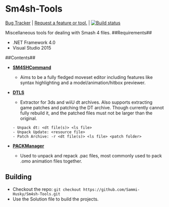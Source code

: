 Sm4sh-Tools
===========
[Bug Tracker](http://www.github.com/sammi-husky/sm4sh-tools/issues) | [Request a feature or tool.](https://github.com/Sammi-Husky/Sm4sh-Tools/issues?q=is%3Aopen+is%3Aissue+label%3Aenhancement) | [![Build status](https://ci.appveyor.com/api/projects/status/e6q6vbdgjs4eoop5?svg=true)](https://ci.appveyor.com/project/Sammi-Husky/sm4sh-tools)

Miscellaneous tools for dealing with Smash 4 files.
##Requirements##
- .NET Framework 4.0
- Visual Studio 2015

##Contents##
- **[SM4SHCommand](https://github.com/Sammi-Husky/Sm4sh-Tools/tree/master/AnimCmd)**
  - Aims to be a fully fledged moveset editor including features like syntax highlighting and a model/animation/hitbox previewer.

- **[DTLS](https://github.com/Sammi-Husky/Sm4sh-Tools/tree/master/DTLS)**
  - Extractor for 3ds and wiiU dt archives. Also supports extracting game patches and patching the DT archive. Though currently cannot fully rebuild it, and the patched files must not be larger than the original.
   ```
  - Unpack dt: <dt file(s)> <ls file>
  - Unpack Update: <resource file>
  - Patch Archive: -r <dt file(s)> <ls file> <patch folder>
   ```
  
- **[PACKManager](https://github.com/Sammi-Husky/Sm4sh-Tools/tree/master/PACKManager)**
  - Used to unpack and repack .pac files, most commonly used to pack .omo animation files together.

## Building
  - Checkout the repo: `git checkout https://github.com/Sammi-Husky/Sm4sh-Tools.git`
  - Use the Solution file to build the projects.
